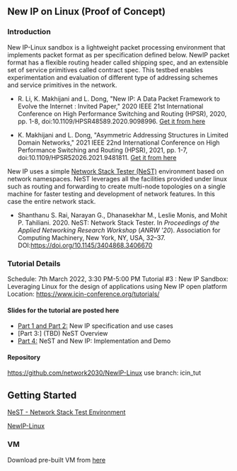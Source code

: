 ## New IP on Linux (Proof of Concept)

### Introduction
New IP-Linux sandbox is a lightweight packet processing environment that implements packet format as per specification defined below. NewIP packet format has a flexible routing header called shipping spec, and an extensible set of service primitives called contract spec. This testbed enables experimentation and evaluation of  different type of addressing schemes and service primitives in the network.

- R. Li, K. Makhijani and L. Dong, "New IP: A Data Packet Framework to Evolve the Internet : Invited Paper," 2020 IEEE 21st International Conference on High Performance Switching and Routing (HPSR), 2020, pp. 1-8, doi:10.1109/HPSR48589.2020.9098996. [Get it from here](https://github.com/network2030/NewIP-Linux/blob/gh-pages/docs/New_IP_A_Data_Packet_Framework_to_Evolve_the_Internet__Invited_Paper.pdf)

- K. Makhijani and L. Dong, "Asymmetric Addressing Structures in Limited Domain Networks," 2021 IEEE 22nd International Conference on High Performance Switching and Routing (HPSR), 2021, pp. 1-7, doi:10.1109/HPSR52026.2021.9481811. [Get it from here](https://github.com/network2030/NewIP-Linux/blob/af45f890eaba49ede769fa3e3621ef3a4807e2c5/docs/Asymmetric_Addressing_Structures_in_Limited_Domain_Networks.pdf)

New IP uses a simple [Network Stack Tester (NeST)](https://nest.nitk.ac.in) environment based on network namespaces. NeST leverages all the facilities provided under linux such as routing and forwarding to create multi-node topologies on a single machine for faster testing and development of network features. In this case the entire network stack.

- Shanthanu S. Rai, Narayan G., Dhanasekhar M., Leslie Monis, and Mohit P. Tahiliani. 2020. NeST: Network Stack Tester. In <i>Proceedings of the Applied Networking Research Workshop</i> (<i>ANRW '20</i>). Association for Computing Machinery, New York, NY, USA, 32–37. DOI:https://doi.org/10.1145/3404868.3406670

### Tutorial Details
Schedule: 7th March 2022, 3:30 PM-5:00 PM
Tutorial #3 : New IP Sandbox: Leveraging Linux for the design of applications using New IP open platform
Location:  https://www.icin-conference.org/tutorials/

#### Slides for the tutorial are posted here

- [Part 1 and Part 2:](https://github.com/network2030/NewIP-Linux/blob/af45f890eaba49ede769fa3e3621ef3a4807e2c5/docs/New%20IP%20Tutorial%20--NewIP%20Use%20Cases.pdf) New IP specification and use cases
- [Part 3:] (TBD) NeST Overview
- [Part 4:](https://github.com/network2030/NewIP-Linux/blob/af45f890eaba49ede769fa3e3621ef3a4807e2c5/docs/New%20IP%20-%20Linux%20Implementation%20Hands%20on.pdf) NeST and New IP: Implementation and Demo

#### Repository
https://github.com/network2030/NewIP-Linux
use branch: icin_tut

## Getting Started

[NeST - Network Stack Test Environment](https://nest.nitk.ac.in/docs/v0.4/index.html)

[NewIP-Linux](https://github.com/network2030/NewIP-Linux/blob/main/README.md)

### VM
Download  pre-built VM from [here](TBD)
